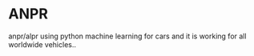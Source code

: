 # ANPR
anpr/alpr using python machine learning for cars  and it is working for all worldwide vehicles..
